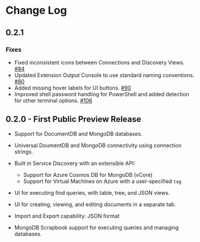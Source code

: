 # Change Log

## 0.2.1

### Fixes

- Fixed inconsistent icons between Connections and Discovery Views. [#84](https://github.com/ms/vscode-documentdb/issues/84)
- Updated Extension Output Console to use standard naming conventions. [#80](https://github.com/ms/vscode-documentdb/issues/80)
- Added missing hover labels for UI buttons. [#90](https://github.com/ms/vscode-documentdb/issues/90)
- Improved shell password handling for PowerShell and added detection for other terminal options. [#106](https://github.com/ms/vscode-documentdb/issues/106)

## 0.2.0 - First Public Preview Release

- Support for DocumentDB and MongoDB databases.
- Universal DoumentDB and MongoDB connectivity using connection strings.
- Built in Service Discovery with an extensible API:

  - Support for Azure Cosmos DB for MongoDB (vCore)
  - Support for Virtual Machines on Azure with a user-specified `tag`

- UI for executing find queries, with table, tree, and JSON views.
- UI for creating, viewing, and editing documents in a separate tab.
- Import and Export capability: JSON format
- MongoDB Scrapbook support for executing queries and managing databases.
